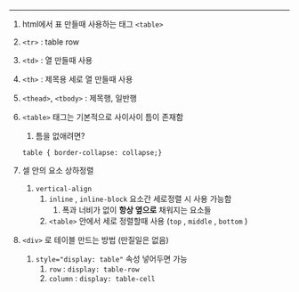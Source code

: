 ---

1. html에서 표 만들때 사용하는 태그 `<table>`
2. `<tr>` : table row
3. `<td>` : 열 만들때 사용
4. `<th>` : 제목용 세로 열 만들때 사용
5. `<thead>`, `<tbody>` : 제목행, 일반행
6. `<table>` 태그는 기본적으로 사이사이 틈이 존재함
    
    1. 틈을 없애려면?
    
    ```
    table {	border-collapse: collapse;}
    ```
    
7. 셀 안의 요소 상하정렬
    1. `vertical-align`
        1. `inline` , `inline-block` 요소간 세로정렬 시 사용 가능함
            1. 폭과 너비가 없이 **항상 옆으로** 채워지는 요소들
        2. `<table>` 안에서 세로 정렬할때 사용 (`top` , `middle` , `bottom` )
8. `<div>` 로 테이블 만드는 방법 (만질일은 없음)
    1. `style="display: table"` 속성 넣어두면 가능
        1. `row` : `display: table-row`
        2. `column` : `display: table-cell`